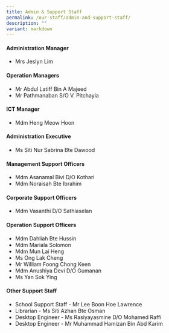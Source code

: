 ```yaml
---
title: Admin & Support Staff
permalink: /our-staff/admin-and-support-staff/
description: ""
variant: markdown
---
```

#### **Administration Manager**
*   Mrs Jeslyn Lim

#### **Operation Managers**
*   Mr Abdul Latiff Bin A Majeed  
*   Mr Pathmanaban S/O V. Pitchayia

#### **ICT Manager**
* Mdm Heng Meow Hoon

#### **Administration Executive**
* Ms Siti Nur Sabrina Bte Dawood

#### **Management Support Officers**
*   Mdm Asanamal Bivi D/O Kothari
*   Mdm Noraisah Bte Ibrahim

#### **Corporate Support Officers**
*   Mdm Vasanthi D/O Sathiaselan

#### **Operation Support Officers**
*   Mdm Dahliah Bte Hussin
*   Mdm Mariala Solomon  
*   Mdm Mun Lai Heng  
*   Ms Ong Lak Cheng
*   Mr William Foong Chong Keen
*   Mdm Anushiya Devi D/O Gumanan
*   Ms Yan Sok Ying

#### **Other Support Staff**

 * School Support Staff - Mr Lee Boon Hoe Lawrence 
 * Librarian - Ms Siti Azhan Bte Osman
 * Desktop Engineer - Ms Rasiyayasmine D/O Mohamed Raffi
 * Desktop Engineer - Mr Muhammad Hamizan Bin Abd Karim
